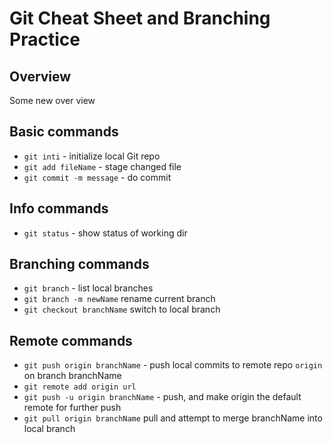 # Git Cheat Sheet and Branching Practice


## Overview

Some new over view



## Basic commands
* `git inti` - initialize local Git repo
* `git add fileName` - stage changed file
* `git commit -m message` - do commit

## Info commands
* `git status` - show status of working dir

## Branching commands
* `git branch` - list local branches
* `git branch -m newName` rename current branch
* `git checkout branchName` switch to local branch

## Remote commands
* `git push origin branchName` - push local commits to remote repo `origin` on branch branchName
* `git remote add origin url`
* `git push -u origin branchName` - push, and 
make origin the default remote for further push
* `git pull origin branchName` pull and 
attempt to merge branchName into local branch
